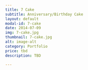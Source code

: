 ```yaml
---
title: 7 Cake
subtitle: Anniversary/Birthday Cake
layout: default
modal-id: 7-cake
date: 2014-07-09
img: 7-cake.jpg
thumbnail: 7-cake.jpg
alt: image-alt
category: Portfolio
price: tbd
description: TBD

---
```

